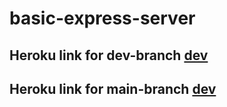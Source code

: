 # basic-express-server

## Heroku link for dev-branch [dev](https://class02-401basic-express-serve.herokuapp.com/)
## Heroku link for main-branch [dev](https://class02-401basic-express-main.herokuapp.com/)
